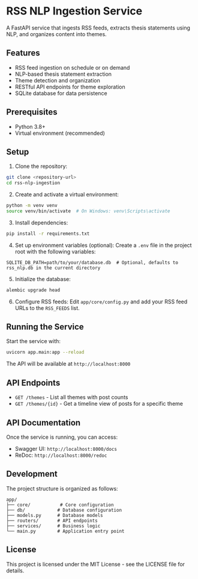 # RSS NLP Ingestion Service

A FastAPI service that ingests RSS feeds, extracts thesis statements using NLP, and organizes content into themes.

## Features

- RSS feed ingestion on schedule or on demand
- NLP-based thesis statement extraction
- Theme detection and organization
- RESTful API endpoints for theme exploration
- SQLite database for data persistence

## Prerequisites

- Python 3.8+
- Virtual environment (recommended)

## Setup

1. Clone the repository:
```bash
git clone <repository-url>
cd rss-nlp-ingestion
```

2. Create and activate a virtual environment:
```bash
python -m venv venv
source venv/bin/activate  # On Windows: venv\Scripts\activate
```

3. Install dependencies:
```bash
pip install -r requirements.txt
```

4. Set up environment variables (optional):
Create a `.env` file in the project root with the following variables:
```
SQLITE_DB_PATH=path/to/your/database.db  # Optional, defaults to rss_nlp.db in the current directory
```

5. Initialize the database:
```bash
alembic upgrade head
```

6. Configure RSS feeds:
Edit `app/core/config.py` and add your RSS feed URLs to the `RSS_FEEDS` list.

## Running the Service

Start the service with:
```bash
uvicorn app.main:app --reload
```

The API will be available at `http://localhost:8000`

## API Endpoints

- `GET /themes` - List all themes with post counts
- `GET /themes/{id}` - Get a timeline view of posts for a specific theme

## API Documentation

Once the service is running, you can access:
- Swagger UI: `http://localhost:8000/docs`
- ReDoc: `http://localhost:8000/redoc`

## Development

The project structure is organized as follows:
```
app/
├── core/           # Core configuration
├── db/            # Database configuration
├── models.py      # Database models
├── routers/       # API endpoints
├── services/      # Business logic
└── main.py        # Application entry point
```

## License

This project is licensed under the MIT License - see the LICENSE file for details. 